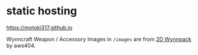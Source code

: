 # static hosting
https://motoki317.github.io

Wynncraft Weapon / Accessory Images in `/images` are from [2D Wynnpack](https://forums.wynncraft.com/threads/210764/) by aws404.
